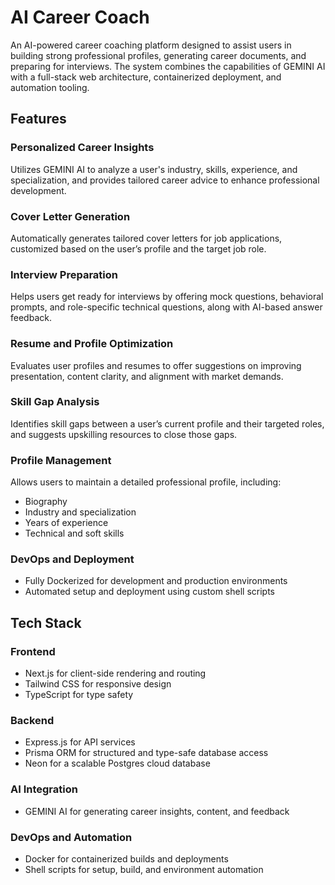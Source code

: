 # AI Career Coach

An AI-powered career coaching platform designed to assist users in building strong professional profiles, generating career documents, and preparing for interviews. The system combines the capabilities of GEMINI AI with a full-stack web architecture, containerized deployment, and automation tooling.

## Features

### Personalized Career Insights
Utilizes GEMINI AI to analyze a user's industry, skills, experience, and specialization, and provides tailored career advice to enhance professional development.

### Cover Letter Generation
Automatically generates tailored cover letters for job applications, customized based on the user’s profile and the target job role.

### Interview Preparation
Helps users get ready for interviews by offering mock questions, behavioral prompts, and role-specific technical questions, along with AI-based answer feedback.

### Resume and Profile Optimization
Evaluates user profiles and resumes to offer suggestions on improving presentation, content clarity, and alignment with market demands.

### Skill Gap Analysis
Identifies skill gaps between a user’s current profile and their targeted roles, and suggests upskilling resources to close those gaps.

### Profile Management
Allows users to maintain a detailed professional profile, including:
- Biography
- Industry and specialization
- Years of experience
- Technical and soft skills

### DevOps and Deployment
- Fully Dockerized for development and production environments
- Automated setup and deployment using custom shell scripts

## Tech Stack

### Frontend
- Next.js for client-side rendering and routing
- Tailwind CSS for responsive design
- TypeScript for type safety

### Backend
- Express.js for API services
- Prisma ORM for structured and type-safe database access
- Neon for a scalable Postgres cloud database

### AI Integration
- GEMINI AI for generating career insights, content, and feedback

### DevOps and Automation
- Docker for containerized builds and deployments
- Shell scripts for setup, build, and environment automation



